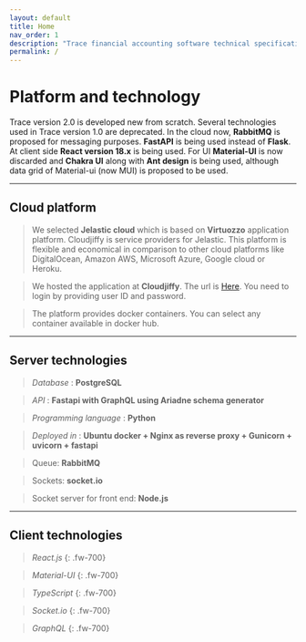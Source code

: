 ```yaml
---
layout: default
title: Home
nav_order: 1
description: "Trace financial accounting software technical specifications"
permalink: /
---
```


# Platform and technology

Trace version 2.0 is developed new from scratch. Several technologies used in Trace version 1.0 are deprecated. In the cloud now, **RabbitMQ** is proposed for messaging purposes. **FastAPI** is being used instead of **Flask**. At client side **React version 18.x** is being used. For UI **Material-UI** is now discarded and **Chakra UI** along with **Ant design** is being used, although data grid of Material-ui (now MUI) is proposed to be used.

---

## Cloud platform
> We selected **Jelastic cloud** which is based on **Virtuozzo** application platform. Cloudjiffy is service providers for Jelastic. This platform is flexible and economical in comparison to other cloud platforms like DigitalOcean, Amazon AWS, Microsoft Azure, Google cloud or Heroku.

> We hosted the application at **Cloudjiffy**. The url is [Here](https://app.cloudjiffy.com). You need to login by providing user ID and password.

> The platform provides docker containers. You can select any container available in docker hub. 

---

## Server technologies

> *Database*              : **PostgreSQL**

> *API*        : **Fastapi with GraphQL using Ariadne schema generator**

> *Programming language*  : **Python**

> *Deployed in*           : **Ubuntu docker + Nginx as reverse proxy + Gunicorn + uvicorn + fastapi**

> Queue: **RabbitMQ**

> Sockets: **socket.io**

> Socket server for front end: **Node.js**

---

## Client technologies

> *React.js* 
{: .fw-700}

> *Material-UI*
{: .fw-700}

> *TypeScript*
{: .fw-700}

> *Socket.io*
{: .fw-700}

> *GraphQL*
{: .fw-700}
